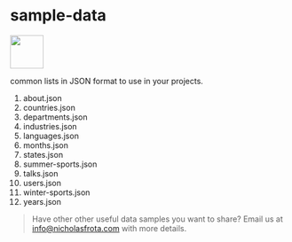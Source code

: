 # sample-data

<a href="https://praxis.nyc"><img src="https://praxis.nyc/assets/favicons/apple-touch-icon.png" width="60px" height="60px" /></a>

common lists in JSON format to use in your projects.

1. about.json
1. countries.json
1. departments.json
1. industries.json
1. languages.json
1. months.json
1. states.json
1. summer-sports.json
1. talks.json
1. users.json
1. winter-sports.json
1. years.json

> Have other other useful data samples you want to share? Email us at <a href="mailto:info@nicholasfrota.com?subject:sample-data">info@nicholasfrota.com</a> with more details.